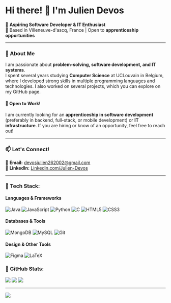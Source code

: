 # Hi there! 👋 I'm Julien Devos

🚀 **Aspiring Software Developer & IT Enthusiast**  
📍 Based in Villeneuve-d'ascq, France | Open to **apprenticeship opportunities**  

---

### 🔹 About Me  
I am passionate about **problem-solving, software development, and IT systems**.  
I spent several years studying **Computer Science** at UCLouvain in Belgium, where I developed strong skills in multiple programming languages and technologies. I also worked on several projects, which you can explore on my GitHub page.

#### 📢 Open to Work!  
I am currently looking for an **apprenticeship in software development** (preferably in backend, full-stack, or mobile development) or **IT infrastructure**. If you are hiring or know of an opportunity, feel free to reach out!

---

### 📫 Let's Connect!  
📩 **Email:** devosjulien262002@gmail.com  
🔗 **LinkedIn:** [Linkedin.com/Julien-Devos](https://www.linkedin.com/in/julien-devos-72578b1bb/)

---

### 🔹 Tech Stack:

#### **Languages & Frameworks**  
![Java](https://img.shields.io/badge/java-%23ED8B00.svg?style=for-the-badge&logo=openjdk&logoColor=white) ![JavaScript](https://img.shields.io/badge/javascript-%23323330.svg?style=for-the-badge&logo=javascript&logoColor=%23F7DF1E) ![Python](https://img.shields.io/badge/python-3670A0?style=for-the-badge&logo=python&logoColor=ffdd54) ![C](https://img.shields.io/badge/c-%2300599C.svg?style=for-the-badge&logo=c&logoColor=white) ![HTML5](https://img.shields.io/badge/html5-%23E34F26.svg?style=for-the-badge&logo=html5&logoColor=white) ![CSS3](https://img.shields.io/badge/css3-%231572B6.svg?style=for-the-badge&logo=css3&logoColor=white)

#### **Databases & Tools**  
![MongoDB](https://img.shields.io/badge/MongoDB-%234ea94b.svg?style=for-the-badge&logo=mongodb&logoColor=white) ![MySQL](https://img.shields.io/badge/mysql-4479A1.svg?style=for-the-badge&logo=mysql&logoColor=white) ![Git](https://img.shields.io/badge/git-%23F05033.svg?style=for-the-badge&logo=git&logoColor=white)  

#### **Design & Other Tools**  
![Figma](https://img.shields.io/badge/figma-%23F24E1E.svg?style=for-the-badge&logo=figma&logoColor=white) ![LaTeX](https://img.shields.io/badge/latex-%23008080.svg?style=for-the-badge&logo=latex&logoColor=white)  

### 🔹 GitHub Stats:
![](https://github-readme-stats.vercel.app/api?username=Julien-Devos&theme=dracula&hide_border=true&include_all_commits=true&count_private=true)
![](https://nirzak-streak-stats.vercel.app/?user=Julien-Devos&theme=dracula&hide_border=true)
![](https://github-readme-stats.vercel.app/api/top-langs/?username=Julien-Devos&theme=dracula&hide_border=true&include_all_commits=true&count_private=true&layout=compact)

---
[![](https://visitcount.itsvg.in/api?id=Julien-Devos&icon=0&color=1)](https://visitcount.itsvg.in)
